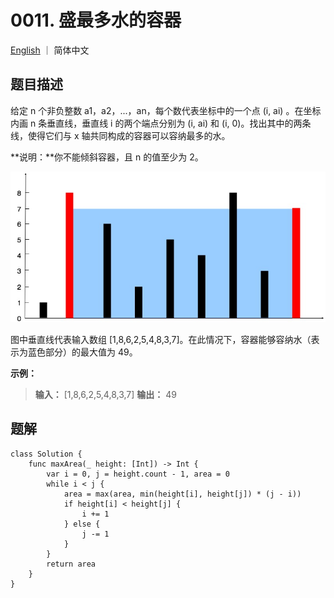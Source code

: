 # 0011. 盛最多水的容器

[English](README) ｜ 简体中文



## 题目描述

给定 n 个非负整数 a1，a2，...，an，每个数代表坐标中的一个点 (i, ai) 。在坐标内画 n 条垂直线，垂直线 i 的两个端点分别为 (i, ai) 和 (i, 0)。找出其中的两条线，使得它们与 x 轴共同构成的容器可以容纳最多的水。

**说明：**你不能倾斜容器，且 n 的值至少为 2。

![](question_11.png)

图中垂直线代表输入数组 [1,8,6,2,5,4,8,3,7]。在此情况下，容器能够容纳水（表示为蓝色部分）的最大值为 49。

**示例：**

>**输入：** [1,8,6,2,5,4,8,3,7]
>**输出：** 49



## 题解

```
class Solution {
    func maxArea(_ height: [Int]) -> Int {
        var i = 0, j = height.count - 1, area = 0
        while i < j {
            area = max(area, min(height[i], height[j]) * (j - i))
            if height[i] < height[j] {
                i += 1
            } else {
                j -= 1
            }
        }
        return area
    }
}
```
